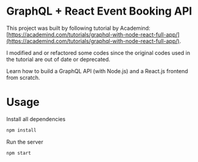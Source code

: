 # GraphQL + React Event Booking API

This project was built by following tutorial by Academind: [https://academind.com/tutorials/graphql-with-node-react-full-app/](https://academind.com/tutorials/graphql-with-node-react-full-app/).

I modified and or refactored some codes since the original codes used in the tutorial are out of date or deprecated.

Learn how to build a GraphQL API (with Node.js) and a React.js frontend from scratch.

# Usage

Install all dependencies

```sh
npm install
```

Run the server

```sh
npm start
```
